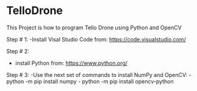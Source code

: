 # TelloDrone
This Project is how to program Tello Drone using Python and OpenCV 

Step # 1:
  -Install Visal Studio Code from: https://code.visualstudio.com/
  
Step # 2:
  - install Python from: https://www.python.org/
  
Step # 3: 
  -Use the next set of commands to install NumPy and OpenCV:
      - python -m pip install numpy
      - python -m pip install opencv-python
